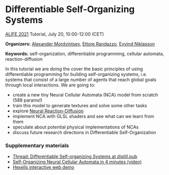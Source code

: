 # Differentiable Self-Organizing Systems

[ALIFE 2021](https://www.robot100.cz/alife2021) Tutorial, July 20, 10:00-12:00 (CET)

<script src="twgl-full.min.js"></script>
<script type="module" src="ca.js"></script>

<style>
canvas {
    width: 100%;
}
</style>
<canvas id=canvas width="512" height="256"></canvas>


**Organizers:**
[Alexander Mordvintsev](https://znah.net/),
[Ettore Randazzo](https://oteret.github.io/),
[Eyvind Niklasson](https://eyvind.me/)

**Keywords:** self-organization, differentiable programming, cellular automata, reaction-diffusion

In this tutorial we are doing the cover the basic principles of using
differentiable programming for building self-organizing systems, i.e. systems
that consist of a large number of agents that reach global goals through local
interactions. We are going to:

* create a new tiny Neural Cellular Automata (NCA) model from scratch (588 params!)
* train this model to generate textures and solve some other tasks
* explore [Neural Reaction-Diffusion](https://selforglive.github.io/alife_rd_textures/)
* implement NCA with GLSL shaders and see what can we learn from them
* speculate about potential physical implementations of NCAs
* discuss future research directions in Differentiable Self-Organization

### Supplementary materials

* [Thread: Differentiable Self-organizing Systems at distill.pub](https://distill.pub/2020/selforg/)
* [Self-Organizing Neural Cellular Automata in 4 minutes  (video)](https://youtu.be/unF2CVkMIiE)
* [Hexells interactive web demo](https://znah.net/hexells)




<script type="module">
    import {CA} from "./ca.js"
    const canvas = document.getElementById('canvas');
    const gl = canvas.getContext('webgl', { alpha: false })
    const size = [512, 256];
    const ca = new CA(gl, size);
    ca.uniforms.mousePos = size;
    let stepPerFrame = 8.0;

    function triggerMousePos(e) {
        const rect = canvas.getBoundingClientRect();
        const x = (e.clientX - rect.left)/rect.width;
        const y = (e.clientY - rect.top)/rect.height;
        const [w, h] = size;
        ca.uniforms.mousePos = [x*w, (1.0-y)*h];
        if (stepPerFrame<=0.0) {
            requestAnimationFrame(render);
        }
        stepPerFrame = 4.0;
    }

    canvas.addEventListener('mousemove', triggerMousePos);
    canvas.addEventListener('touchmove', e=>{
        for (const t of e.changedTouches) {
            triggerMousePos(t);
        }
    });


    function render() {
        if (stepPerFrame <= 0.0) {
            return;
        }
        for(let i=0; i<stepPerFrame; ++i) {
            ca.step();
        }
        stepPerFrame -= 0.025;
        twgl.bindFramebufferInfo(gl);
        ca.render();
        requestAnimationFrame(render);
    }
    render();

</script>
